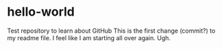 # hello-world
Test repository to learn about GitHub
This is the first change (commit?) to my readme file.
I feel like I am starting all over again.
Ugh.
